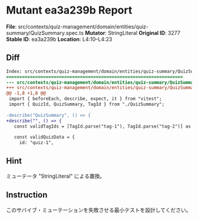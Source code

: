 # Mutant ea3a239b Report

**File**: src/contexts/quiz-management/domain/entities/quiz-summary/QuizSummary.spec.ts
**Mutator**: StringLiteral
**Original ID**: 3277
**Stable ID**: ea3a239b
**Location**: L4:10–L4:23

## Diff

```diff
Index: src/contexts/quiz-management/domain/entities/quiz-summary/QuizSummary.spec.ts
===================================================================
--- src/contexts/quiz-management/domain/entities/quiz-summary/QuizSummary.spec.ts	original
+++ src/contexts/quiz-management/domain/entities/quiz-summary/QuizSummary.spec.ts	mutated #3277
@@ -1,8 +1,8 @@
 import { beforeEach, describe, expect, it } from "vitest";
 import { QuizId, QuizSummary, TagId } from "./QuizSummary";
 
-describe("QuizSummary", () => {
+describe("", () => {
   const validTagIds = [TagId.parse("tag-1"), TagId.parse("tag-2")] as const;
 
   const validQuizData = {
     id: "quiz-1",
```

## Hint

ミューテータ "StringLiteral" による置換。

## Instruction

このサバイブ・ミューテーションを失敗させる最小テストを設計してください。
